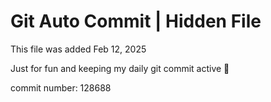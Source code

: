 # Git Auto Commit | Hidden File

This file was added Feb 12, 2025

Just for fun and keeping my daily git commit active 🤪

commit number: 128688
